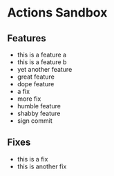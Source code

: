 # Actions Sandbox

## Features

- this is a feature a
- this is a feature b
- yet another feature
- great feature
- dope feature
- a fix
- more fix
- humble feature
- shabby feature
- sign commit

## Fixes

- this is a fix
- this is another fix
